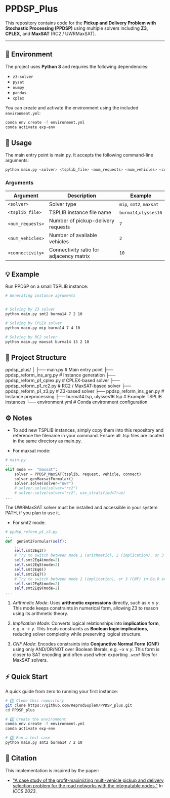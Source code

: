 # PPDSP_Plus

This repository contains code for the **Pickup and Delivery Problem with Stochastic Processing (PPDSP)** using multiple solvers including **Z3**, **CPLEX**, and **MaxSAT** (RC2 / UWRMaxSAT).

---

## 🧩 Environment

The project uses **Python 3** and requires the following dependencies:

- `z3-solver`
- `pysat`
- `numpy`
- `pandas`
- `cplex`

You can create and activate the environment using the included `environment.yml`:

```bash
conda env create -f environment.yml
conda activate exp-env
```

## 🚀 Usage
The main entry point is main.py.
It accepts the following command-line arguments:

```bash
python main.py <solver> <tsplib_file> <num_requests> <num_vehicles> <connectivity>
```

### Arguments
| Argument         | Description                             | Example                           |
| ---------------- | --------------------------------------- | --------------------------------- |
| `<solver>`       | Solver type                             | `mip`, `smt2`, `maxsat` |
| `<tsplib_file>`  | TSPLIB instance file name               | `burma14`,`ulysses16`                     |
| `<num_requests>` | Number of pickup-delivery requests      | `7`                               |
| `<num_vehicles>` | Number of available vehicles            | `2`                               |
| `<connectivity>` | Connectivity ratio for adjacency matrix | `10`                              |


## 💡 Example
Run PPDSP on a small TSPLIB instance:

```bash
# Generating instance agruments


# Solving by Z3 solver
python main.py smt2 burma14 7 2 10

# Solving by CPLEX solver
python main.py mip burma14 7 4 10

# Solving by RC2 solver
python main.py maxsat burma14 13 2 10
```

## 📁 Project Structure
ppdsp_plus/
│
├── main.py                     # Main entry point
├── ppdsp_reform_ins_arg.py     # Instance generation
├── ppdsp_reform_p1_cplex.py    # CPLEX-based solver
├── ppdsp_reform_p1_rc2.py      # RC2 / MaxSAT-based solver
├── ppdsp_reform_p1_z3.py       # Z3-based solver
├── ppdsp_reform_ins_gen.py     # Instance preprocessing
├── burma14.tsp, ulysses16.tsp  # Example TSPLIB instances
└── environment.yml              # Conda environment configuration

## ⚙️ Notes

- To add new TSPLIB instances, simply copy them into this repository and reference the filename in your command. Ensure all .tsp files are located in the same directory as main.py.

- For maxsat mode:

```python
# main.py
...
elif mode ==  "maxsat":
	solver = PPDSP_MaxSAT(tsplib, request, vehicle, connect)
	solver.genMaxsatFormular()
	solver.solve(solver="uwr")
	# solver.solve(solver="rc2")
	# solver.solve(solver="rc2", use_stratified=True)
...
```
The UWRMaxSAT solver must be installed and accessible in your system PATH, if you plan to use it.

- For smt2 mode:
```python
# ppdsp_reform_p1_z3.py
...
def  genSmt2Formular(self):
	...
	self.smt2Eq3()
	# Try to switch between mode 1 (arithmetic), 2 (implication), or 3 (CNF) in Eq.4 and Eq.5
	self.smt2Eq4(mode=2)
	self.smt2Eq5(mode=2)
	self.smt2Eq6()
	self.smt2Eq7()
	# Try to switch between mode 2 (implication), or 3 (CNF) in Eq.8 and Eq.9
	self.smt2Eq8(mode=2)
	self.smt2Eq9(mode=2)
...
```

1. _Arithmetic Mode_: Uses **arithmetic expressions** directly, such as $x \le y$. This mode keeps constraints in numerical form, allowing Z3 to reason using its arithmetic theory.

2. _Implication Mode_: Converts logical relationships into **implication form**, e.g. $x \to y$. This treats constraints as **Boolean logic implications**, reducing solver complexity while preserving logical structure.

3. _CNF Mode_: Encodes constraints into **Conjunctive Normal Form (CNF)** using only AND/OR/NOT over Boolean literals, e.g. $\lnot x \lor y$. This form is closer to SAT encoding and often used when exporting `.wcnf` files for MaxSAT solvers.

## ⚡ Quick Start
A quick guide from zero to running your first instance:

```bash
# 1️⃣ Clone this repository
git clone https://github.com/ReprodSuplem/PPDSP_plus.git
cd PPDSP_plus

# 2️⃣ Create the environment
conda env create -f environment.yml
conda activate exp-env

# 3️⃣ Run a test case
python main.py smt2 burma14 7 2 10
```

## 🧠 Citation
This implementation is inspired by the paper:

- ["A case study of the profit-maximizing multi-vehicle pickup and delivery selection problem for the road networks with the integratable nodes."](https://doi.org/10.1007/978-3-031-36024-4_35) In _ICCS 2023_.
